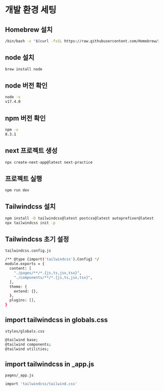 # 개발 환경 세팅

## Homebrew 설치

```bash
/bin/bash -c "$(curl -fsSL https://raw.githubusercontent.com/Homebrew/install/HEAD/install.sh)"
```

## node 설치
```bash
brew install node
```

## node 버전 확인
```bash
node -v
v17.4.0
```

## npm 버전 확인
```bash
npm -v
8.3.1
```

## next 프로젝트 생성
```bash
npx create-next-app@latest next-practice
```

## 프로젝트 실행
```bash
npm run dev
```

## Tailwindcss 설치
```bash
npm install -D tailwindcss@latest postcss@latest autoprefixer@latest
npx tailwindcss init -p
```

## Tailwindcss 초기 설정
<code>tailwindcss.config.js</code>
```bash
/** @type {import('tailwindcss').Config} */
module.exports = {
  content: [
    "./pages/**/*.{js,ts,jsx,tsx}",
    "./components/**/*.{js,ts,jsx,tsx}",
  ],
  theme: {
    extend: {},
  },
  plugins: [],
}
```
## import tailwindcss in globals.css
<code>styles/globals.css</code>
```bash
@tailwind base;
@tailwind components;
@tailwind utilities;
```

## import tailwindcss in _app.js
<code>pages/_app.js</code>
```bash
import 'tailwindcss/tailwind.css'
```


